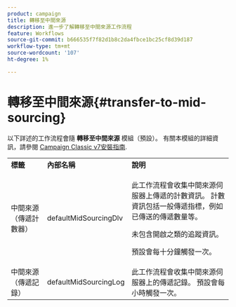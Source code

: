 ```yaml
---
product: campaign
title: 轉移至中間來源
description: 進一步了解轉移至中間來源工作流程
feature: Workflows
source-git-commit: b666535f7f82d1b8c2da4fbce1bc25cf8d39d187
workflow-type: tm+mt
source-wordcount: '107'
ht-degree: 1%

---
```



# 轉移至中間來源{#transfer-to-mid-sourcing}



以下詳述的工作流程會隨 **轉移至中間來源** 模組（預設）。 有關本模組的詳細資訊，請參閱 [Campaign Classic v7安裝指南](../../installation/using/mid-sourcing-deployment.md).

<table> 
 <tbody> 
  <tr> 
   <td> <strong>標籤</strong><br /> </td> 
   <td> <strong>內部名稱</strong><br /> </td> 
   <td> <strong>說明</strong><br /> </td> 
  </tr> 
  <tr> 
   <td> <span class="uicontrol">中間來源（傳遞計數器）</span> <br /> </td> 
   <td> <span class="uicontrol">defaultMidSourcingDlv</span> <br /> </td> 
   <td> <p>此工作流程會收集中間來源伺服器上傳遞的計數資訊。 計數資訊包括一般傳遞指標，例如已傳送的傳遞數量等。</p> <p>未包含開啟之類的追蹤資訊。</p> <p>預設會每十分鐘觸發一次。</p> </td> 
  </tr> 
  <tr> 
   <td> <span class="uicontrol">中間來源（傳遞記錄）</span> <br /> </td> 
   <td> <span class="uicontrol">defaultMidSourcingLog</span> <br /> </td> 
   <td> 此工作流程會收集中間來源伺服器上的傳遞記錄。 預設會每小時觸發一次。<br /> </td> 
  </tr> 
 </tbody> 
</table>


